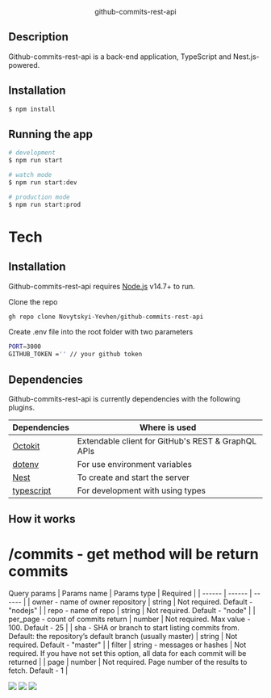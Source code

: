 <p align="center">
  <p align="center">github-commits-rest-api</p>
    <p align="center">
</p>

## Description

Github-commits-rest-api is a back-end application, TypeScript and Nest.js-powered.

## Installation

```bash
$ npm install
```

## Running the app

```bash
# development
$ npm run start

# watch mode
$ npm run start:dev

# production mode
$ npm run start:prod
```

# Tech

## Installation

Github-commits-rest-api requires [Node.js](https://nodejs.org/) v14.7+ to run.

Clone the repo
```sh
gh repo clone Novytskyi-Yevhen/github-commits-rest-api
```
Create .env file into the root folder with two parameters
```sh
PORT=3000
GITHUB_TOKEN ='' // your github token 
```

## Dependencies

Github-commits-rest-api is currently dependencies with the following plugins.

| Dependencies | Where is used |
| ------ | ------ |
| [Octokit](https://www.npmjs.com/package/@octokit/core)| Extendable client for GitHub's REST & GraphQL APIs | 
| [dotenv](https://www.npmjs.com/package/dotenv)| For use environment variables | 
| [Nest](https://www.npmjs.com/package/express) | To create and start the server  | 
| [typescript](https://www.npmjs.com/package/typescript) | For development with using types| 

## How it works
# /commits - get method will be return commits

Query params
| Params name | Params type | Required |
| ------ | ------ | ------ |
| owner - name of owner repository | string | Not required. Default - "nodejs" |
| repo - name of repo | string | Not required. Default - "node" |
| per_page - count of commits return | number | Not required. Max value - 100. Default - 25 |
| sha - SHA or branch to start listing commits from. Default: the repository’s default branch (usually master) | string | Not required. Default - "master" |
| filter | string - messages or hashes | Not required. If you have not set this option, all data for each commit will be returned |
| page | number | Not required. Page number of the results to fetch. Default - 1 |

![](https://i.ibb.co/HTjvzcx/first.png)
![](https://i.ibb.co/QPXWPKZ/first.png)
![](https://i.ibb.co/5rVrzL6/first.png)
